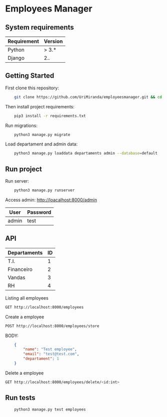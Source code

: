 # Employees Manager  

## System requirements
| Requirement | Version |
|-------------|---------|
| Python      | > 3.*   |
| Django      | 2.*.*   |

## Getting Started

First clone this repository:  
``` bash
    git clone https://github.com/UriMiranda/employeesmanager.git && cd employeesmanger/
```

Then install project requirements:  
``` bash
    pip3 install -r requirements.txt
```

Run migrations:
``` bash
    python3 manage.py migrate
```

Load departament and admin data:
``` bash
    python3 manage.py loaddata departaments admin --database=default
```

## Run project 

Run server:
``` bash
    python3 manage.py runserver
```

Access admin: [http://loacalhost:8000/admin](http://loacalhost:8000/admin)  

| User | Password|
|------|---------|
|admin |  test   |


## API

|Departaments | ID|
|-------------|---|
| T.I.        | 1 |
| Financeiro  | 2 |
| Vandas      | 3 |
| RH          | 4 |

Listing all employees
``` bash
GET http://localhost:8000/employees
```

Create a employee
``` bash
POST http://localhost:8000/employees/store
```
BODY:
``` json
    {
        "name": "Test employee",
        "email": "test@test.com",
        "departament": 1
    }
```

Delete a employee
``` bash
GET http://localhost:8000/employees/delete/<id:int>
```

## Run tests
``` bash
    python3 manage.py test employees
```
